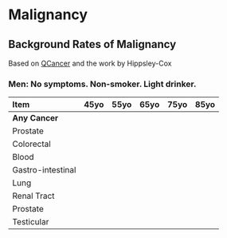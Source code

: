 # Malignancy

## Background Rates of Malignancy

Based on [QCancer](www.qcancer.org) and the work by Hippsley-Cox 
 
### Men: No symptoms. Non-smoker. Light drinker. 

|Item | 45yo | 55yo | 65yo | 75yo | 85yo|
:---|---:|---:|---:|---:|---:|
|**Any Cancer** | 
|Prostate |
|Colorectal | 
|Blood | 
|Gastro-intestinal |
|Lung |
|Renal Tract |
|Prostate |
|Testicular |
